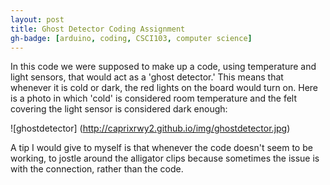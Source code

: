 ```yaml
---
layout: post
title: Ghost Detector Coding Assignment
gh-badge: [arduino, coding, CSCI103, computer science]
---
```


In this code we were supposed to make up a code, using temperature and light sensors, that would act as a 'ghost detector.' This means that whenever it is cold or dark, the red lights on the board would turn on. 
Here is a photo in which 'cold' is considered room temperature and the felt covering the light sensor is considered dark enough: 

![ghostdetector] (http://caprixrwy2.github.io/img/ghostdetector.jpg)

A tip I would give to myself is that whenever the code doesn't seem to be working, to jostle around the alligator clips because sometimes the issue is with the connection, rather than the code. 
